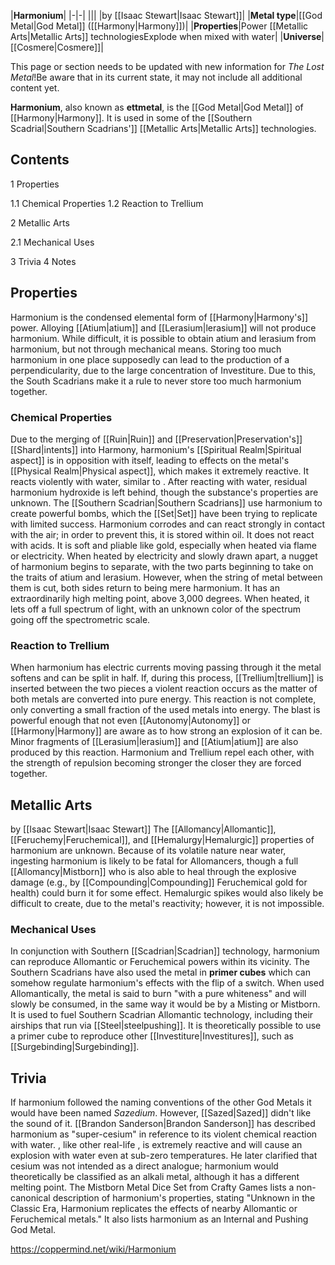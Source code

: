 |**Harmonium**|
|-|-|
|||
|by [[Isaac Stewart\|Isaac Stewart]]|
|**Metal type**|[[God Metal\|God Metal]] ([[Harmony\|Harmony]])|
|**Properties**|Power [[Metallic Arts\|Metallic Arts]] technologiesExplode when mixed with water|
|**Universe**|[[Cosmere\|Cosmere]]|

This page or section needs to be updated with new information for *The Lost Metal*!Be aware that in its current state, it may not include all additional content yet.

**Harmonium**, also known as **ettmetal**, is the [[God Metal\|God Metal]] of [[Harmony\|Harmony]]. It is used in some of the [[Southern Scadrial\|Southern Scadrians']] [[Metallic Arts\|Metallic Arts]] technologies.

## Contents

1 Properties

1.1 Chemical Properties
1.2 Reaction to Trellium


2 Metallic Arts

2.1 Mechanical Uses


3 Trivia
4 Notes


## Properties
Harmonium is the condensed elemental form of [[Harmony\|Harmony's]] power. Alloying [[Atium\|atium]] and [[Lerasium\|lerasium]] will not produce harmonium. While difficult, it is possible to obtain atium and lerasium from harmonium, but not through mechanical means.
Storing too much harmonium in one place supposedly can lead to the production of a perpendicularity, due to the large concentration of Investiture. Due to this, the South Scadrians make it a rule to never store too much harmonium together.

### Chemical Properties
Due to the merging of [[Ruin\|Ruin]] and [[Preservation\|Preservation's]] [[Shard\|intents]] into Harmony, harmonium's [[Spiritual Realm\|Spiritual aspect]] is in opposition with itself, leading to effects on the metal's [[Physical Realm\|Physical aspect]], which makes it extremely reactive. It reacts violently with water, similar to . After reacting with water, residual harmonium hydroxide is left behind, though the substance's properties are unknown. The [[Southern Scadrian\|Southern Scadrians]] use harmonium to create powerful bombs, which the [[Set\|Set]] have been trying to replicate with limited success. Harmonium corrodes and can react strongly in contact with the air; in order to prevent this, it is stored within oil. It does not react with acids.
It is soft and pliable like gold, especially when heated via flame or electricity. When heated by electricity and slowly drawn apart, a nugget of harmonium begins to separate, with the two parts beginning to take on the traits of atium and lerasium. However, when the string of metal between them is cut, both sides return to being mere harmonium.
It has an extraordinarily high melting point, above 3,000 degrees. When heated, it lets off a full spectrum of light, with an unknown color of the spectrum going off the spectrometric scale.

### Reaction to Trellium
When harmonium has electric currents moving passing through it the metal softens and can be split in half. If, during this process, [[Trellium\|trellium]] is inserted between the two pieces a violent reaction occurs as the matter of both metals are converted into pure energy. This reaction is not complete, only converting a small fraction of the used metals into energy. The blast is powerful enough that not even [[Autonomy\|Autonomy]] or [[Harmony\|Harmony]] are aware as to how strong an explosion of it can be. Minor fragments of [[Lerasium\|lerasium]] and [[Atium\|atium]] are also produced by this reaction.
Harmonium and Trellium repel each other, with the strength of repulsion becoming stronger the closer they are forced together.

## Metallic Arts
 by [[Isaac Stewart\|Isaac Stewart]]
The [[Allomancy\|Allomantic]], [[Feruchemy\|Feruchemical]], and [[Hemalurgy\|Hemalurgic]] properties of harmonium are unknown. Because of its volatile nature near water, ingesting harmonium is likely to be fatal for Allomancers, though a full [[Allomancy\|Mistborn]] who is also able to heal through the explosive damage (e.g., by [[Compounding\|Compounding]] Feruchemical gold for health) could burn it for some effect. Hemalurgic spikes would also likely be difficult to create, due to the metal's reactivity; however, it is not impossible.

### Mechanical Uses
In conjunction with Southern [[Scadrian\|Scadrian]] technology, harmonium can reproduce Allomantic or Feruchemical powers within its vicinity. The Southern Scadrians have also used the metal in **primer cubes** which can somehow regulate harmonium's effects with the flip of a switch. When used Allomantically, the metal is said to burn "with a pure whiteness" and will slowly be consumed, in the same way it would be by a Misting or Mistborn. It is used to fuel Southern Scadrian Allomantic technology, including their airships that run via [[Steel\|steelpushing]]. It is theoretically possible to use a primer cube to reproduce other [[Investiture\|Investitures]], such as [[Surgebinding\|Surgebinding]].

## Trivia
If harmonium followed the naming conventions of the other God Metals it would have been named *Sazedium*. However, [[Sazed\|Sazed]] didn't like the sound of it.
[[Brandon Sanderson\|Brandon Sanderson]] has described harmonium as "super-cesium" in reference to its violent chemical reaction with water. , like other real-life , is extremely reactive and will cause an explosion with water even at sub-zero temperatures. He later clarified that cesium was not intended as a direct analogue; harmonium would theoretically be classified as an alkali metal, although it has a different melting point.
The Mistborn Metal Dice Set from Crafty Games lists a non-canonical description of harmonium's properties, stating "Unknown in the Classic Era, Harmonium replicates the effects of nearby Allomantic or Feruchemical metals." It also lists harmonium as an Internal and Pushing God Metal.


https://coppermind.net/wiki/Harmonium